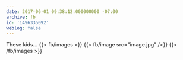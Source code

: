 ```yaml
---
date: 2017-06-01 09:38:12.000000000 -07:00
archive: fb
id: '1496335092'
weblog: false
---
```


These kids...
{{< fb/images >}}
{{< fb/image src="image.jpg" />}}
{{< /fb/images >}}

